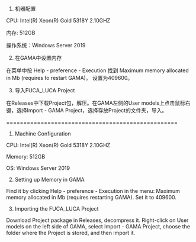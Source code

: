 1. 机器配置
   
CPU: Intel(R) Xeon(R) Gold 5318Y 2.10GHZ

内存: 512GB

操作系统：Windows Server 2019

2. 在GAMA中设置内存

在菜单中按 Help - preference - Execution 找到
Maximum memory allocated in Mb (requires to restart GAMA)。
设置为409600。

3. 导入FUCA_LUCA Project

在Releases中下载Project包，解压。在GAMA左侧的User models上点击鼠标右键，选择Import - GAMA Project，选择存放Project的文件夹，导入。 


==================================================

1. Machine Configuration

CPU: Intel(R) Xeon(R) Gold 5318Y 2.10GHZ

Memory: 512GB

OS: Windows Server 2019

2. Setting up Memory in GAMA

Find it by clicking Help - preference - Execution in the menu: 
Maximum memory allocated in Mb (requires restarting GAMA).
Set it to 409600.

3. Importing the FUCA_LUCA Project

Download Project package in Releases, decompress it. Right-click on User models on the left side of GAMA, select Import - GAMA Project, choose the folder where the Project is stored, and then import it.
